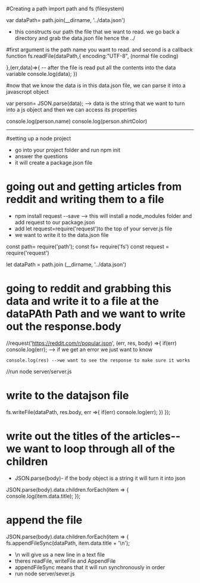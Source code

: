 #Creating a path
import path and fs (filesystem)

var dataPath= path.join(__dirname, '../data.json')
*   this constructs our path the file that we want to read. we go      back a directory and grab the data.json file hence the ../

#first argument is the path name you want to read. and second is a callback function 
fs.readFile(dataPath,{
    encoding:"UTF-8", (normal file coding)

},(err,data)=>{ -- after the file is read put all the contents into the data variable
    console.log(data);
})

#now that we know the data is in this data.json file, we can parse it into a javascropt object

var person= JSON.parse(data); --> data is the string that we want to turn into a js object and then we can access its properties

console.log(person.name)
console.log(person.shirtColor)

______________________________

#setting up a node project

*   go into your project folder and run npm init
*   answer the questions 
*   it will create a package.json file 

# going out and getting articles from reddit and writing them to a file

*   npm install request --save --> this will install a node_modules folder and add request to our package.json
*   add let request=require('request')to the top of your server.js file
*   we want to write it to the data.json file

const path= require('path');
const fs= require('fs')
const request = require('request')

let dataPath = path.join (__dirname, '../data.json')

# going to reddit and grabbing this data and write it to a file at the dataPAth Path and we want to write out the response.body 

//request('https://reddit.com/r/popular.json',  (err, res, body) =>{
    if(err) console.log(err); --> if we get an error we just want to know 

    console.log(res) -->we want to see the response to make sure it works
//run node server/server.js

# write to the datajson file

fs.writeFile(dataPath, res.body, err =>{
    if(err) console.log(err);
    })
});

# write out the titles of the articles-- we want to loop through all of the children
* JSON.parse(body)- if the body object is a string it will turn it into json

JSON.parse(body).data.children.forEach(item => {
    console.log(item.data.title);
    });

# append the file

JSON.parse(body).data.children.forEach(item => {
   fs.appendFileSync(dataPath, item.data.title + '\n'); 
   
   *    \n will give us a new line in a text file
   *    theres readFile, writeFile and AppendFile
   *    appendFileSync means that it will run synchronously in          order
   *    run node server/sever.js